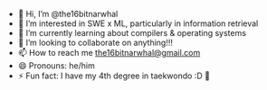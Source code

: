 - 👋 Hi, I’m @the16bitnarwhal
- 👀 I’m interested in SWE x ML, particularly in information retrieval
- 🌱 I’m currently learning about compilers & operating systems
- 💞️ I’m looking to collaborate on anything!!!
- 📫 How to reach me the16bitnarwhal@gmail.com
- 😄 Pronouns: he/him
- ⚡ Fun fact: I have my 4th degree in taekwondo :D 🥋
 
<!---
the16bitnarwhal/the16bitnarwhal is a ✨ special ✨ repository because its `README.md` (this file) appears on your GitHub profile.
You can click the Preview link to take a look at your changes.
--->
